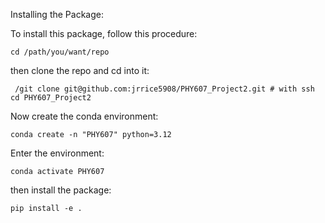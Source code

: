 Installing the Package:

To install this package, follow this procedure: 

```
cd /path/you/want/repo 
```

then clone the repo and cd into it:

```
 /git clone git@github.com:jrrice5908/PHY607_Project2.git # with ssh
cd PHY607_Project2
```

Now create the conda environment:


```
conda create -n "PHY607" python=3.12
```

Enter the environment:

```
conda activate PHY607
```
then install the package:

```
pip install -e .
```


